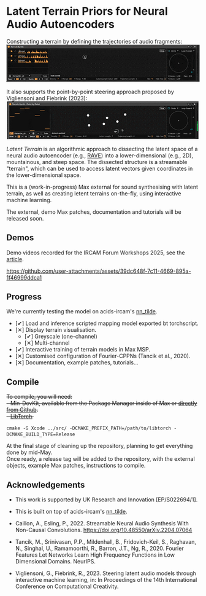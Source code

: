 # Latent Terrain Priors for Neural Audio Autoencoders

Constructing a terrain by defining the trajectories of audio fragments:  
![cppn](./assets/terrain_training_cppn_s.gif)   

It also supports the point-by-point steering approach proposed by Vigliensoni and Fiebrink (2023):    
![cppn](./assets/terrain_training_points_s.gif)   

*Latent Terrain* is an algorithmic approach to dissecting the latent space of a neural audio autoencoder (e.g., [RAVE](https://github.com/acids-ircam/RAVE)) into a lower-dimensional (e.g., 2D), mountainous, and steep space. The dissected structure is a streamable "terrain", which can be used to access latent vectors given coordinates in the lower-dimensional space.

This is a (work-in-progress) Max external for sound synthesising with latent terrain, as well as creating letent terrains on-the-fly, using interactive machine learning.  

The external, demo Max patches, documentation and tutorials will be released soon.

## Demos

Demo videos recorded for the IRCAM Forum Workshops 2025, see the [article](https://forum.ircam.fr/article/detail/latent-terrain-dissecting-the-latent-space-of-neural-audio-autoencoder-by-shuoyang-jasper-zheng/).  


https://github.com/user-attachments/assets/39dc648f-7c11-4669-895a-1f46999ddca1




## Progress   

We're currently testing the model on acids-ircam's [nn_tilde](https://github.com/acids-ircam/nn_tilde).  

- [✔︎] Load and inference scripted mapping model exported bt torchscript.   
- [✕︎] Display terrain visualisation.  
  - [✔︎] Greyscale (one-channel)  
  - [✕︎] Multi-channel  
- [✔︎] Interactive training of terrain models in Max MSP.   
- [✕︎] Customised configuration of Fourier-CPPNs (Tancik et al., 2020).  
- [✕︎] Documentation, example patches, tutorials...  

## Compile

<s>To compile, you will need: </s>  
<s> - Min-DevKit, available from the Package Manager inside of Max or [directly from Github](https://github.com/Cycling74/min-devkit).   </s>  
<s> - [LibTorch](https://pytorch.org/cppdocs/installing.html).  </s>

```
cmake -G Xcode ../src/ -DCMAKE_PREFIX_PATH=/path/to/libtorch -DCMAKE_BUILD_TYPE=Release
```

At the final stage of cleaning up the repository, planning to get everything done by mid-May.  
Once ready, a release tag will be added to the repository, with the external objects, example Max patches, instructions to compile.

## Acknowledgements

 - This work is supported by UK Research and Innovation [EP/S022694/1].

 - This is built on top of acids-ircam's [nn_tilde](https://github.com/acids-ircam/nn_tilde).  
 - Caillon, A., Esling, P., 2022. Streamable Neural Audio Synthesis With Non-Causal Convolutions. https://doi.org/10.48550/arXiv.2204.07064  
 - Tancik, M., Srinivasan, P.P., Mildenhall, B., Fridovich-Keil, S., Raghavan, N., Singhal, U., Ramamoorthi, R., Barron, J.T., Ng, R., 2020. Fourier Features Let Networks Learn High Frequency Functions in Low Dimensional Domains. NeurIPS.  
 - Vigliensoni, G., Fiebrink, R., 2023. Steering latent audio models through interactive machine learning, in: In Proceedings of the 14th International Conference on Computational Creativity.  

